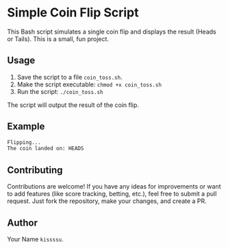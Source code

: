 # Simple Coin Flip Script

This Bash script simulates a single coin flip and displays the result (Heads or Tails).  This is a small, fun project.

## Usage

1. Save the script to a file `coin_toss.sh`.
2. Make the script executable: `chmod +x coin_toss.sh`
3. Run the script: `./coin_toss.sh`

The script will output the result of the coin flip.

## Example
```bash
Flipping...
The coin landed on: HEADS
```

## Contributing

Contributions are welcome! If you have any ideas for improvements or want to add features (like score tracking, betting, etc.), feel free to submit a pull request.  Just fork the repository, make your changes, and create a PR.

## Author

Your Name `kissssu`.
